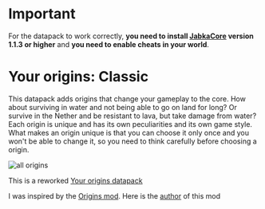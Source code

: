 # Important
For the datapack to work correctly, **you need to install [JabkaCore](https://modrinth.com/datapack/jabkacore) version 1.1.3 or higher** and **you need to enable cheats in your world**.

# Your origins: Classic
This datapack adds origins that change your gameplay to the core. How about surviving in water and not being able to go on land for long? Or survive in the Nether and be resistant to lava, but take damage from water? Each origin is unique and has its own peculiarities and its own game style. What makes an origin unique is that you can choose it only once and you won't be able to change it, so you need to think carefully before choosing a origin.

![all origins](https://cdn.modrinth.com/data/QzIUHBDk/images/0b579460d7e15e92fc1682165077938c74bc4f13.gif)

This is a reworked [Your origins datapack](https://modrinth.com/datapack/your-origins)

I was inspired by the [Origins mod](https://modrinth.com/mod/origins). Here is the [author](https://modrinth.com/user/Apace) of this mod
